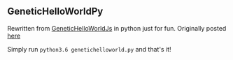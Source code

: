 ## GeneticHelloWorldPy

Rewritten from [GeneticHelloWorldJs](https://github.com/frogamic/GeneticHelloWorldJs) in python just for fun.
Originally posted [here](https://www.reddit.com/r/ProgrammerHumor/comments/8fifo2/why_are_we_brute_forcing_hello_world_genetic/)

Simply run `python3.6 genetichelloworld.py` and that's it!